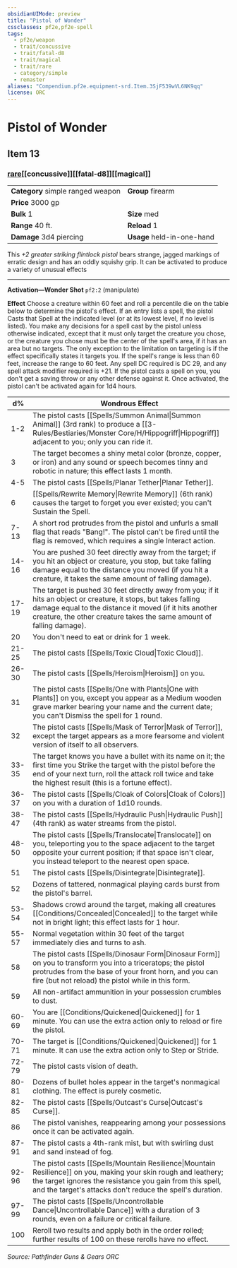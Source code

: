 ```yaml
---
obsidianUIMode: preview
title: "Pistol of Wonder"
cssclasses: pf2e,pf2e-spell
tags:
  - pf2e/weapon
  - trait/concussive
  - trait/fatal-d8
  - trait/magical
  - trait/rare
  - category/simple
  - remaster
aliases: "Compendium.pf2e.equipment-srd.Item.3SjF539wVL6NK9qq"
license: ORC
---
```

# Pistol of Wonder
## Item 13
### [rare](rare "Rare Rarity Trait")[[concussive]][[fatal-d8]][[magical]]

|  |  |
| -- | -- |
| **Category** simple ranged weapon | **Group** firearm |
| **Price** 3000 gp |  |
| **Bulk** 1 | **Size** med |
|**Range** 40 ft.| **Reload** 1|
| **Damage** 3d4 piercing  | **Usage** held-in-one-hand |



This _+2 greater striking flintlock pistol_ bears strange, jagged markings of erratic design and has an oddly squishy grip. It can be activated to produce a variety of unusual effects

* * *

**Activation—Wonder Shot** `pf2:2` (manipulate)

**Effect** Choose a creature within 60 feet and roll a percentile die on the table below to determine the pistol's effect. If an entry lists a spell, the pistol Casts that Spell at the indicated level (or at its lowest level, if no level is listed). You make any decisions for a spell cast by the pistol unless otherwise indicated, except that it must only target the creature you chose, or the creature you chose must be the center of the spell's area, if it has an area but no targets. The only exception to the limitation on targeting is if the effect specifically states it targets you. If the spell's range is less than 60 feet, increase the range to 60 feet. Any spell DC required is DC 29, and any spell attack modifier required is +21. If the pistol casts a spell on you, you don't get a saving throw or any other defense against it. Once activated, the pistol can't be activated again for 1d4 hours.

  

| d% | Wondrous Effect |
| --- | --- |
| 1-2 | The pistol casts [[Spells/Summon Animal\|Summon Animal]] (3rd rank) to produce a [[3-Rules/Bestiaries/Monster Core/H/Hippogriff\|Hippogriff]] adjacent to you; only you can ride it. |
| 3 | The target becomes a shiny metal color (bronze, copper, or iron) and any sound or speech becomes tinny and robotic in nature; this effect lasts 1 month. |
| 4-5 | The pistol casts [[Spells/Planar Tether\|Planar Tether]]. |
| 6 | [[Spells/Rewrite Memory\|Rewrite Memory]] (6th rank) causes the target to forget you ever existed; you can't Sustain the Spell. |
| 7-13 | A short rod protrudes from the pistol and unfurls a small flag that reads "Bang!". The pistol can't be fired until the flag is removed, which requires a single Interact action. |
| 14-16 | You are pushed 30 feet directly away from the target; if you hit an object or creature, you stop, but take falling damage equal to the distance you moved (if you hit a creature, it takes the same amount of falling damage). |
| 17-19 | The target is pushed 30 feet directly away from you; if it hits an object or creature, it stops, but takes falling damage equal to the distance it moved (if it hits another creature, the other creature takes the same amount of falling damage). |
| 20 | You don't need to eat or drink for 1 week. |
| 21-25 | The pistol casts [[Spells/Toxic Cloud\|Toxic Cloud]]. |
| 26-30 | The pistol casts [[Spells/Heroism\|Heroism]] on you. |
| 31 | The pistol casts [[Spells/One with Plants\|One with Plants]] on you, except you appear as a Medium wooden grave marker bearing your name and the current date; you can't Dismiss the spell for 1 round. |
| 32 | The pistol casts [[Spells/Mask of Terror\|Mask of Terror]], except the target appears as a more fearsome and violent version of itself to all observers. |
| 33-35 | The target knows you have a bullet with its name on it; the first time you Strike the target with the pistol before the end of your next turn, roll the attack roll twice and take the highest result (this is a fortune effect). |
| 36-37 | The pistol casts [[Spells/Cloak of Colors\|Cloak of Colors]] on you with a duration of 1d10 rounds. |
| 38-47 | The pistol casts [[Spells/Hydraulic Push\|Hydraulic Push]] (4th rank) as water streams from the pistol. |
| 48-50 | The pistol casts [[Spells/Translocate\|Translocate]] on you, teleporting you to the space adjacent to the target opposite your current position; if that space isn't clear, you instead teleport to the nearest open space. |
| 51 | The pistol casts [[Spells/Disintegrate\|Disintegrate]]. |
| 52 | Dozens of tattered, nonmagical playing cards burst from the pistol's barrel. |
| 53-54 | Shadows crowd around the target, making all creatures [[Conditions/Concealed\|Concealed]] to the target while not in bright light; this effect lasts for 1 hour. |
| 55-57 | Normal vegetation within 30 feet of the target immediately dies and turns to ash. |
| 58 | The pistol casts [[Spells/Dinosaur Form\|Dinosaur Form]] on you to transform you into a triceratops; the pistol protrudes from the base of your front horn, and you can fire (but not reload) the pistol while in this form. |
| 59 | All non-artifact ammunition in your possession crumbles to dust. |
| 60-69 | You are [[Conditions/Quickened\|Quickened]] for 1 minute. You can use the extra action only to reload or fire the pistol. |
| 70-71 | The target is [[Conditions/Quickened\|Quickened]] for 1 minute. It can use the extra action only to Step or Stride. |
| 72-79 | The pistol casts vision of death. |
| 80-81 | Dozens of bullet holes appear in the target's nonmagical clothing. The effect is purely cosmetic. |
| 82-85 | The pistol casts [[Spells/Outcast's Curse\|Outcast's Curse]]. |
| 86 | The pistol vanishes, reappearing among your possessions once it can be activated again. |
| 87-91 | The pistol casts a 4th-rank mist, but with swirling dust and sand instead of fog. |
| 92-96 | The pistol casts [[Spells/Mountain Resilience\|Mountain Resilience]] on you, making your skin rough and leathery; the target ignores the resistance you gain from this spell, and the target's attacks don't reduce the spell's duration. |
| 97-99 | The pistol casts [[Spells/Uncontrollable Dance\|Uncontrollable Dance]] with a duration of 3 rounds, even on a failure or critical failure. |
| 100 | Reroll two results and apply both in the order rolled; further results of 100 on these rerolls have no effect. |

*Source: Pathfinder Guns & Gears*
*ORC*